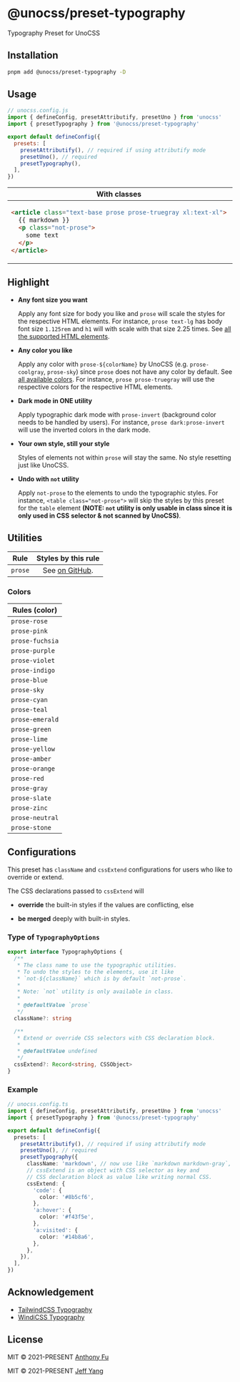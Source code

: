 # @unocss/preset-typography

Typography Preset for UnoCSS

## Installation

```bash
pnpm add @unocss/preset-typography -D
```

## Usage

```js
// unocss.config.js
import { defineConfig, presetAttributify, presetUno } from 'unocss'
import { presetTypography } from '@unocss/preset-typography'

export default defineConfig({
  presets: [
    presetAttributify(), // required if using attributify mode
    presetUno(), // required
    presetTypography(),
  ],
})
```

<table>
<thead>
<tr style="text-align: center">
<th>With classes</th>
<th>With attributes</th>
</tr>
</thead>
<tbody>
<tr>
<td>

<!-- prettier-ignore -->
```html
<article class="text-base prose prose-truegray xl:text-xl">
  {{ markdown }}
  <p class="not-prose">
    some text
  </p>
</article>
```

</td>

<td>

<!-- prettier-ignore -->
```html
<article text-base prose prose-truegray xl="text-xl">
  {{ markdown }}
  <p class="not-prose">
    not-prose is only available in class.
  </p>
</article>
```

</td>
</tr>
</tbody>
</table>

## Highlight

- **Any font size you want**

  Apply any font size for body you like and `prose` will scale the styles for
  the respective HTML elements. For instance, `prose text-lg` has body font size
  `1.125rem` and `h1` will with scale with that size 2.25 times. See [all the
  supported HTML elements].

  [all the supported html elements]: https://github.com/unocss/unocss/blob/main/packages/preset-typography/src/preflights/default.ts

- **Any color you like**

  Apply any color with `prose-${colorName}` by UnoCSS (e.g. `prose-coolgray`,
  `prose-sky`) since `prose` does not have any color by default. See
  [all available colors](#colors). For instance, `prose prose-truegray` will use
  the respective colors for the respective HTML elements.

- **Dark mode in ONE utility**

  Apply typographic dark mode with `prose-invert` (background color needs to be
  handled by users). For instance, `prose dark:prose-invert` will use the
  inverted colors in the dark mode.

- **Your own style, still your style**

  Styles of elements not within `prose` will stay the same. No style resetting
  just like UnoCSS.

- **Undo with `not` utility**

  Apply `not-prose` to the elements to undo the typographic styles. For
  instance, `<table class="not-prose">` will skip the styles by this preset for
  the `table` element **(NOTE: `not` utility is only usable in class since it is
  only used in CSS** **selector & not scanned by UnoCSS)**.

## Utilities

|  Rule   |                                            Styles by this rule                                                    |
| :-----: | :---------------------------------------------------------------------------------------------------------------: |
| `prose` | See [on GitHub](https://github.com/unocss/unocss/blob/main/packages/preset-typography/src/preflights/default.ts). |

### Colors

| Rules (color)   |
| --------------- |
| `prose-rose`    |
| `prose-pink`    |
| `prose-fuchsia` |
| `prose-purple`  |
| `prose-violet`  |
| `prose-indigo`  |
| `prose-blue`    |
| `prose-sky`     |
| `prose-cyan`    |
| `prose-teal`    |
| `prose-emerald` |
| `prose-green`   |
| `prose-lime`    |
| `prose-yellow`  |
| `prose-amber`   |
| `prose-orange`  |
| `prose-red`     |
| `prose-gray`    |
| `prose-slate`   |
| `prose-zinc`    |
| `prose-neutral` |
| `prose-stone`   |

## Configurations

This preset has `className` and `cssExtend` configurations for users who like to
override or extend.

The CSS declarations passed to `cssExtend` will

- **override** the built-in styles if the values are conflicting, else

- **be merged** deeply with built-in styles.

### Type of `TypographyOptions`

```ts
export interface TypographyOptions {
  /**
   * The class name to use the typographic utilities.
   * To undo the styles to the elements, use it like
   * `not-${className}` which is by default `not-prose`.
   *
   * Note: `not` utility is only available in class.
   *
   * @defaultValue `prose`
   */
  className?: string

  /**
   * Extend or override CSS selectors with CSS declaration block.
   *
   * @defaultValue undefined
   */
  cssExtend?: Record<string, CSSObject>
}
```

### Example

```ts
// unocss.config.ts
import { defineConfig, presetAttributify, presetUno } from 'unocss'
import { presetTypography } from '@unocss/preset-typography'

export default defineConfig({
  presets: [
    presetAttributify(), // required if using attributify mode
    presetUno(), // required
    presetTypography({
      className: 'markdown', // now use like `markdown markdown-gray`, `not-markdown`
      // cssExtend is an object with CSS selector as key and
      // CSS declaration block as value like writing normal CSS.
      cssExtend: {
        'code': {
          color: '#8b5cf6',
        },
        'a:hover': {
          color: '#f43f5e',
        },
        'a:visited': {
          color: '#14b8a6',
        },
      },
    }),
  ],
})
```

## Acknowledgement

- [TailwindCSS Typography](https://github.com/tailwindlabs/tailwindcss-typography)
- [WindiCSS Typography](https://github.com/windicss/windicss/tree/main/src/plugin/typography)

## License

MIT &copy; 2021-PRESENT [Anthony Fu](https://github.com/antfu)

MIT &copy; 2021-PRESENT [Jeff Yang](https://github.com/ydcjeff)

